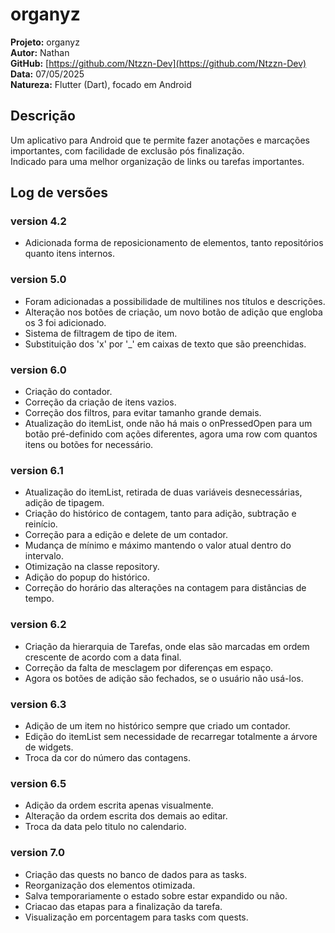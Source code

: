 # organyz

**Projeto:** organyz  
**Autor:** Nathan  
**GitHub:** [https://github.com/Ntzzn-Dev](https://github.com/Ntzzn-Dev)  
**Data:** 07/05/2025  
**Natureza:** Flutter (Dart), focado em Android  

## Descrição  

Um aplicativo para Android que te permite fazer anotações e marcações importantes, com facilidade de exclusão pós finalização.  
Indicado para uma melhor organização de links ou tarefas importantes.  

## Log de versões  

### version 4.2  
- Adicionada forma de reposicionamento de elementos, tanto repositórios quanto itens internos.  

### version 5.0  
- Foram adicionadas a possibilidade de multilines nos títulos e descrições.  
- Alteração nos botões de criação, um novo botão de adição que engloba os 3 foi adicionado.  
- Sistema de filtragem de tipo de item.  
- Substituição dos 'x' por '_' em caixas de texto que são preenchidas.  

### version 6.0  
- Criação do contador.  
- Correção da criação de itens vazios.  
- Correção dos filtros, para evitar tamanho grande demais.  
- Atualização do itemList, onde não há mais o onPressedOpen para um botão pré-definido com ações diferentes, agora uma row com quantos itens ou botões for necessário.  

### version 6.1  
- Atualização do itemList, retirada de duas variáveis desnecessárias, adição de tipagem.  
- Criação do histórico de contagem, tanto para adição, subtração e reinício.  
- Correção para a edição e delete de um contador.  
- Mudança de mínimo e máximo mantendo o valor atual dentro do intervalo.  
- Otimização na classe repository.  
- Adição do popup do histórico.  
- Correção do horário das alterações na contagem para distâncias de tempo.  

### version 6.2  
- Criação da hierarquia de Tarefas, onde elas são marcadas em ordem crescente de acordo com a data final.  
- Correção da falta de mesclagem por diferenças em espaço.  
- Agora os botões de adição são fechados, se o usuário não usá-los.  

### version 6.3  
- Adição de um item no histórico sempre que criado um contador.  
- Edição do itemList sem necessidade de recarregar totalmente a árvore de widgets.  
- Troca da cor do número das contagens.  

### version 6.5  
- Adição da ordem escrita apenas visualmente.  
- Alteração da ordem escrita dos demais ao editar.  
- Troca da data pelo titulo no calendario.  

### version 7.0  
- Criação das quests no banco de dados para as tasks.  
- Reorganização dos elementos otimizada.  
- Salva temporariamente o estado sobre estar expandido ou não.  
- Criacao das etapas para a finalização da tarefa.  
- Visualização em porcentagem para tasks com quests.  